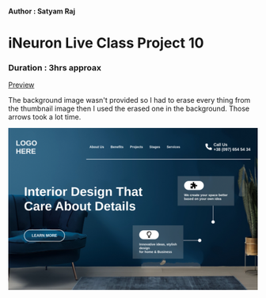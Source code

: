 #### Author : Satyam Raj

# iNeuron Live Class Project 10

### Duration : 3hrs approax
[Preview](https://blacktiles.github.io/LIVE-CLASS-PROJECT-10/)

The background image wasn't provided so I had to erase every thing from the thumbnail image then I used the erased one in the background. Those arrows took a lot time.

![Image Preview](thumbnail.png)